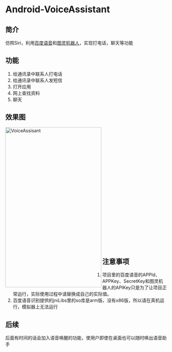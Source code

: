 # Android-VoiceAssistant
## 简介
仿照Siri，利用[百度语音](http://yuyin.baidu.com/)和[图灵机器人](http://www.tuling123.com/)，实现打电话，聊天等功能

## 功能
1. 给通讯录中联系人打电话
2. 给通讯录中联系人发短信
3. 打开应用
4. 网上查找资料
5. 聊天

## 效果图
<img src="https://github.com/AmazingUU/Android-VoiceAssistant/raw/master/mdPicRes/VoiceAssistant.gif" width = "300" height = "500" alt="VoiceAssisant" align=left /><br><br><br><br><br><br><br><br><br><br><br><br><br><br><br><br><br><br><br><br><br><br>

## 注意事项
1. 项目里的百度语音的APPId、APPKey、SecretKey和图灵机器人的APIKey只是为了让项目正常运行，实际使用过程中请替换成自己的实际值。
2. 百度语音识别提供的jniLibs里的so库是arm版，没有x86版，所以请在真机运行，模拟器上无法运行

## 后续
后面有时间的话会加入语音唤醒的功能，使用户即使在桌面也可以随时唤出语音助手